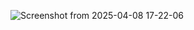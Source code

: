 ![Screenshot from 2025-04-08 17-22-06](https://github.com/user-attachments/assets/16fc31da-e89f-4876-8a80-a4db37003cc7)
